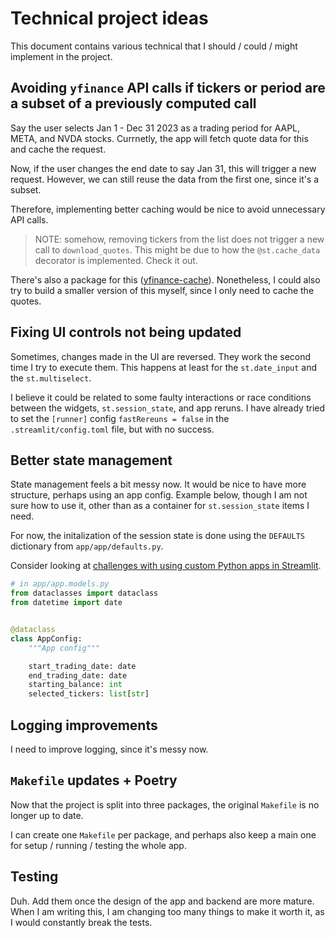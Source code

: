 # Technical project ideas

This document contains various technical that I should / could / might implement in the project.

## Avoiding `yfinance` API calls if tickers or period are a subset of a previously computed call

Say the user selects Jan 1 - Dec 31 2023 as a trading period for AAPL, META, and NVDA stocks.
Currnetly, the app will fetch quote data for this and cache the request.

Now, if the user changes the end date to say Jan 31, this will trigger a new request.
However, we can still reuse the data from the first one, since it's a subset.

Therefore, implementing better caching would be nice to avoid unnecessary API calls.

>NOTE: somehow, removing tickers from the list does not trigger a new call to `download_quotes`.
>This might be due to how the `@st.cache_data` decorator is implemented. Check it out.

There's also a package for this ([yfinance-cache](https://github.com/ValueRaider/yfinance-cache)).
Nonetheless, I could also try to build a smaller version of this myself, since I only need to cache the quotes.

## Fixing UI controls not being updated

Sometimes, changes made in the UI are reversed. They work the second time I try to execute them.
This happens at least for the `st.date_input` and the `st.multiselect`.

I believe it could be related to some faulty interactions or race conditions between the widgets, `st.session_state`, and app reruns.
I have already tried to set the `[runner]` config `fastRereuns = false` in the `.streamlit/config.toml` file, but with no success.

## Better state management

State management feels a bit messy now. It would be nice to have more structure, perhaps using an app config.
Example below, though I am not sure how to use it, other than as a container for `st.session_state` items I need.

For now, the initalization of the session state is done using the `DEFAULTS` dictionary from `app/app/defaults.py`.

Consider looking at [challenges with using custom Python apps in Streamlit](https://docs.streamlit.io/library/advanced-features/custom-classes).

```python
# in app/app.models.py
from dataclasses import dataclass
from datetime import date


@dataclass
class AppConfig:
    """App config"""

    start_trading_date: date
    end_trading_date: date
    starting_balance: int
    selected_tickers: list[str]
```

## Logging improvements

I need to improve logging, since it's messy now.

## `Makefile` updates + Poetry

Now that the project is split into three packages, the original `Makefile` is no longer up to date.

I can create one `Makefile` per package, and perhaps also keep a main one for setup / running / testing the whole app.

## Testing

Duh. Add them once the design of the app and backend are more mature.
When I am writing this, I am changing too many things to make it worth it, as I would constantly break the tests.
